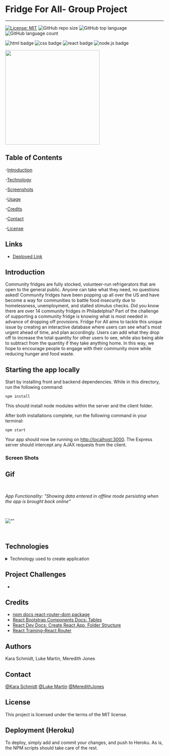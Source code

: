 # Fridge For All- Group Project
***

[![License: MIT](https://img.shields.io/badge/License-MIT-yellow.svg)](https://opensource.org/licenses/MIT)
![GitHub repo size](https://img.shields.io/github/repo-size/meredithajones/Fridge_For_All?logo=github)
![GitHub top language](https://img.shields.io/github/languages/top/meredithajones/Fridge_For_All?color=green&logo=github&logoColor=green)
![GitHub language count](https://img.shields.io/github/languages/count/meredithajones/Fridge_For_All)


![html badge](https://img.shields.io/badge/html5%20-%23E34F26.svg?&style=for-the-badge&logo=html5&logoColor=white)
![css badge](https://img.shields.io/badge/css3%20-%231572B6.svg?&style=for-the-badge&logo=css3&logoColor=white)
![react badge](https://img.shields.io/badge/react%20-%2320232a.svg?&style=for-the-badge&logo=react&logoColor=%2361DAFB)
![node.js badge](https://img.shields.io/badge/node.js%20-%2343853D.svg?&style=for-the-badge&logo=node.js&logoColor=white)

<img src="https://raw.githubusercontent.com/meredithajones/Fridge_For_All/main/client/public/imgs/FFA.png" width="300">

## Table of Contents

-[Introduction](#Introduction)

-[Technology](#Technologies)

-[Screenshots](#Screenshots)
   
-[Usage](#Usage)

-[Credits](#Credits)

-[Contact](#Contact)

-[License](#License) 


## Links

* [Deployed Link]()

## Introduction
  
Community fridges are fully stocked, volunteer-run refrigerators that are open to the  general public. Anyone can take what they need, no questions asked! Community fridges have been popping up all over the US and have become a way for communities to battle food insecurity due to homelessness, unemployment, and stalled stimulus checks. Did you know there are over 14 community fridges in Philadelphia? Part of the challenge of supporting a community fridge is knowing what is most needed in advance of dropping off provisions. Fridge For All aims to tackle this unique issue by creating an interactive database where users can see what's most urgent ahead of time, and plan accordingly. Users can add what they drop off to increase the total quantity for other users to see, while also being able to subtract from the quantity if they take anything home. In this way, we hope to encourage people to engage with their community more while reducing hunger and food waste.

## Starting the app locally

Start by installing front and backend dependencies. While in this directory, run the following command:

```
npm install
```

This should install node modules within the server and the client folder.

After both installations complete, run the following command in your terminal:

```
npm start
```

Your app should now be running on <http://localhost:3000>. The Express server should intercept any AJAX requests from the client.


### Screen Shots
 ## Gif

<br>

 _App Functionality: "Showing data entered in offline mode persisting when the app is brought back online"_

<br>

![“"]()

<br>



## Technologies
<details>
<summary>Technology used to create application</summary>



* React

* CSS

* HTML

* NodeJS

* Font Awesome 

	

</details>


## Project Challenges
*  


## Credits

* [npm docs react-router-dom package](https://www.npmjs.com/package/react-router-dom)
* [React Bootstrap Components Docs: Tables](https://react-bootstrap.github.io/components/table/)
* [React Dev Docs: Create React App, Folder Structure](https://create-react-app.dev/docs/folder-structure/) 
* [React Training–React Router](https://reactrouter.com/web/guides/primary-components)


## Authors
 Kara Schmidt, Luke Martin, Meredith Jones

## Contact
[@Kara Schmidt](https://github.com/karajsch)
[@Luke Martin](https://github.com/LukeMartin-123)
[@MeredithJones](https://github.com/meredithajones)

## License 
This project is licensed under the terms of the MIT license.


## Deployment (Heroku)

To deploy, simply add and commit your changes, and push to Heroku. As is, the NPM scripts should take care of the rest.
